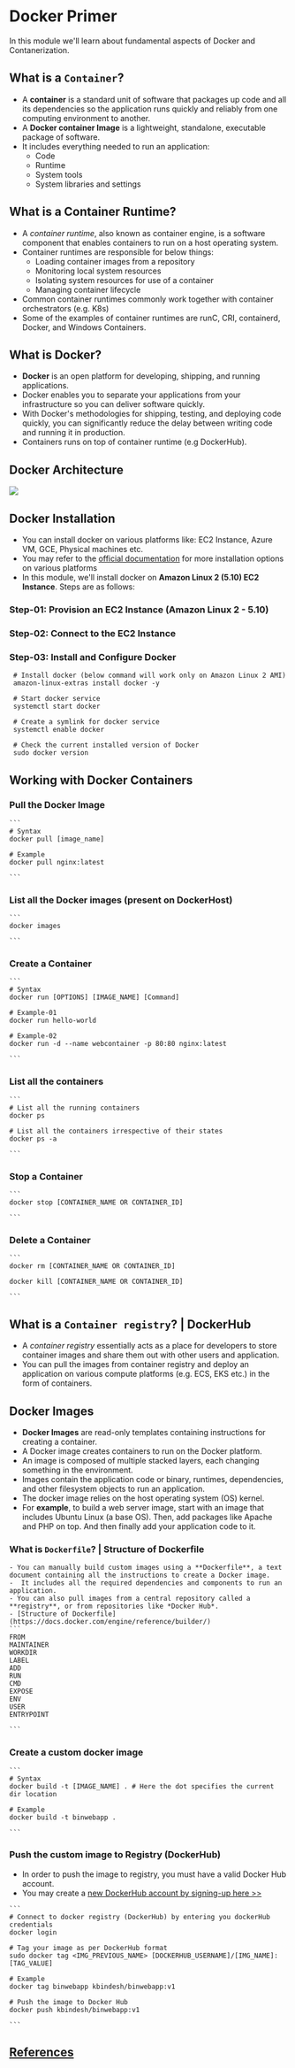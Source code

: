 # Docker Primer
  In this module we'll learn about fundamental aspects of Docker and Contanerization.

## What is a `Container`?
   - A **container** is a standard unit of software that packages up code and all its dependencies so the application runs quickly and reliably from one computing environment to another.
   - A **Docker container Image** is a lightweight, standalone, executable package of software.
   - It includes everything needed to run an application: 
     - Code
     - Runtime
     - System tools
     - System libraries and settings

## What is a Container Runtime?
   - A *container runtime*, also known as container engine, is a software component that enables containers to run on a host operating system.
   - Container runtimes are responsible for below things:
     - Loading container images from a repository
     - Monitoring local system resources
     - Isolating system resources for use of a container
     - Managing container lifecycle
   - Common container runtimes commonly work together with container orchestrators (e.g. K8s)
   - Some of the examples of container runtimes are runC, CRI, containerd, Docker, and Windows Containers.

## What is Docker?
   - **Docker** is an open platform for developing, shipping, and running applications.
   - Docker enables you to separate your applications from your infrastructure so you can deliver software quickly.
   - With Docker's methodologies for shipping, testing, and deploying code quickly, you can significantly reduce the delay between writing code and running it in production.
   - Containers runs on top of container runtime (e.g DockerHub).

## Docker Architecture
<img src="https://docs.docker.com/assets/images/architecture.svg"/>
   
## Docker Installation
   - You can install docker on various platforms like: EC2 Instance, Azure VM, GCE, Physical machines etc.
   - You may refer to the [official documentation](https://docs.docker.com/engine/install/) for more installation options on various platforms
   - In this module, we'll install docker on **Amazon Linux 2 (5.10) EC2 Instance**. Steps are as follows:

### Step-01: Provision an EC2 Instance (Amazon Linux 2 - 5.10)

### Step-02: Connect to the EC2 Instance

### Step-03: Install and Configure Docker
   ```
    # Install docker (below command will work only on Amazon Linux 2 AMI)
    amazon-linux-extras install docker -y

    # Start docker service
    systemctl start docker

    # Create a symlink for docker service
    systemctl enable docker

    # Check the current installed version of Docker
    sudo docker version
   ```

## Working with Docker Containers

### Pull the Docker Image 
    ```
    # Syntax
    docker pull [image_name]

    # Example
    docker pull nginx:latest

    ```
### List all the Docker images (present on DockerHost)
    ```
    docker images

    ```
### Create a Container
    ```
    # Syntax
    docker run [OPTIONS] [IMAGE_NAME] [Command]

    # Example-01
    docker run hello-world

    # Example-02
    docker run -d --name webcontainer -p 80:80 nginx:latest

    ```
### List all the containers
    ```
    # List all the running containers
    docker ps

    # List all the containers irrespective of their states
    docker ps -a
    
    ```
### Stop a Container
    ```
    docker stop [CONTAINER_NAME OR CONTAINER_ID]

    ```
### Delete a Container
    ```
    docker rm [CONTAINER_NAME OR CONTAINER_ID]

    docker kill [CONTAINER_NAME OR CONTAINER_ID]

    ```
## What is a `Container registry`? | DockerHub
   - A *container registry* essentially acts as a place for developers to store container images and share them out with other users and application.
   - You can pull the images from container registry and deploy an application on various compute platforms (e.g. ECS, EKS etc.) in the form of containers.
   
## Docker Images
   - **Docker Images** are read-only templates containing instructions for creating a container.
   - A Docker image creates containers to run on the Docker platform.
   - An image is composed of multiple stacked layers, each changing something in the environment. 
   - Images contain the application code or binary, runtimes, dependencies, and other filesystem objects to run an application. 
   - The docker image relies on the host operating system (OS) kernel.
   - For **example**, to build a web server image, start with an image that includes Ubuntu Linux (a base OS). Then, add packages like Apache and PHP on top. And then finally add your application code to it.

### What is `Dockerfile`? | Structure of Dockerfile
    - You can manually build custom images using a **Dockerfile**, a text document containing all the instructions to create a Docker image.
    -  It includes all the required dependencies and components to run an application.
    - You can also pull images from a central repository called a **registry**, or from repositories like *Docker Hub*.
    - [Structure of Dockerfile](https://docs.docker.com/engine/reference/builder/)
    ```
    FROM
    MAINTAINER
    WORKDIR
    LABEL
    ADD
    RUN
    CMD
    EXPOSE
    ENV
    USER
    ENTRYPOINT

    ```

### Create a custom docker image
    ```
    # Syntax
    docker build -t [IMAGE_NAME] . # Here the dot specifies the current dir location
    
    # Example
    docker build -t binwebapp .

    ```
### Push the custom image to Registry (DockerHub)
   - In order to push the image to registry, you must have a valid Docker Hub account.
   - You may create a [new DockerHub account by signing-up here >> ](https://hub.docker.com/)

    ```
    # Connect to docker registry (DockerHub) by entering you dockerHub credentials
    docker login
    
    # Tag your image as per DockerHub format
    sudo docker tag <IMG_PREVIOUS_NAME> [DOCKERHUB_USERNAME]/[IMG_NAME]:[TAG_VALUE]

    # Example
    docker tag binwebapp kbindesh/binwebapp:v1

    # Push the image to Docker Hub
    docker push kbindesh/binwebapp:v1

    ```
## [References](https://docs.docker.com)
   
